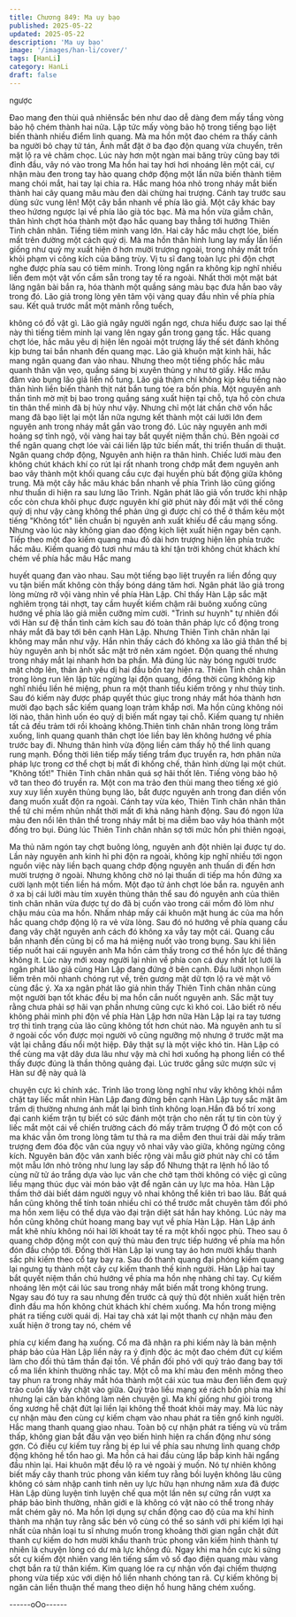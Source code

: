 ```yaml
---
title: Chương 849: Ma uy bạo
published: 2025-05-22
updated: 2025-05-22
description: 'Ma uy bạo'
image: '/images/han-li/cover/'
tags: [HanLi]
category: HanLi
draft: false
---
```


ngược

Đao mang đen thùi quả nhiênsắc bén như dao dễ dàng đem mấy
tầng vòng bảo hộ chém thành hai nửa. Lập tức mấy vòng bảo hộ
trong tiếng bạo liệt biến thành nhiều điểm linh quang.
Mà ma hồn một đao chém ra thấy cảnh ba người bỏ chạy tứ tán,
Ánh mắt đặt ở ba đạo độn quang vừa chuyển, trên mặt lộ ra vẻ
châm chọc. Lúc này hơn một ngàn mai băng trùy cũng bay tới
đỉnh đầu, vây nó vào trong
Ma hồn hai tay hơi hơi nhoáng lên một cái, cự nhận màu đen
trong tay hào quang chớp động một lần nữa biến thành tiêm
mang chói mắt, hai tay lại chia ra. Hắc mang hóa nhỏ trong nháy
mắt biến thành hai cây quang mâu màu đen dài chừng hai
trượng. Cánh tay trước sau dùng sức vung lên!
Một cây bắn nhanh về phía lão giả. Một cây khác bay theo hứơng
ngược lại về phía lão già tóc bạc. Mà ma hồn vừa giẫm chân,
thân hình chợt hóa thành một đạo hắc quang bay thẳng tới hướng
Thiên Tinh chân nhân.
Tiếng tiêm minh vang lớn. Hai cây hắc mâu chợt lóe, biến mất
trên đường một cách quỷ dị. Mà ma hồn thân hình lung lay mấy
lần liền giống như quỷ mỵ xuất hiện ở hơn mười trượng ngoài,
trong nháy mắt trốn khỏi phạm vi công kích của băng trùy.
Vị tu sĩ đang toàn lực phi độn chợt nghe được phía sau có tiêm
minh. Trong lòng ngẩn ra không kịp nghĩ nhiều liền đem một vật
vốn cầm sẵn trong tay tế ra ngoài. Nhất thời một mặt bát lăng
ngân bài bắn ra, hóa thành một quầng sáng màu bạc đưa hắn
bao vây trong đó. Lão giả trong lòng yên tâm vội vàng quay đầu
nhìn về phía phía sau. Kết quả trước mắt một mảnh rỗng tuếch,

không có đồ vật gì.
Lão giả ngây người ngẩn ngơ, chưa hiểu được sao lại thế này thì
tiếng tiêm minh lại vang lên ngay gần trong gang tấc. Hắc quang
chợt lóe, hắc mâu yêu dị hiện lên ngoài một trượng lấy thế sét
đánh không kịp bưng tai bắn nhanh đến quang mạc.
Lão giả khuôn mặt kinh hãi, hắc mang ngân quang đan vào nhau.
Nhưng theo một tiếng phốc hắc mâu quanh thân vặn vẹo, quầng
sáng bị xuyên thủng y như tờ giấy. Hắc mâu đâm vào bụng lão
giả liền nổ tung. Lão giả thậm chí không kịp kêu tiếng nào thân
hình liền biến thành thịt nát bắn tung tóe ra bốn phía. Một nguyên
anh thần tình mờ mịt bị bao trong quầng sáng xuất hiện tại chỗ,
tựa hồ còn chưa tin thân thể mình đã bị hủy như vậy.
Nhưng chỉ một lát chần chờ vốn hắc mang đã bạo liệt lại một lần
nữa ngưng kết thành một cái lưới lớn đem nguyên anh trong nháy
mắt gắn vào trong đó.
Lúc này nguyên anh mới hoảng sợ tỉnh ngộ, vội vàng hai tay bắt
quyết niệm thần chú. Bên ngoài cơ thể ngân quang chợt lóe vài
cái liền lập tức biến mất, thi triển thuấn di thuật. Ngân quang chớp
động, Nguyên anh hiện ra thân hình. Chiếc lưới màu đen không
chút khách khí co rút lại rất nhanh trong chớp mắt đem nguyên
anh bao vây thành một khối quang cầu cực đại huyền phù bất
động giữa không trung.
Mà một cây hắc mâu khác bắn nhanh về phía Trình lão cũng
giống như thuấn di hiện ra sau lưng lão Trình.
Ngân phát lão giả vốn trước khi nhập cốc còn chưa khôi phục
được nguyên khí giờ phút này đối mặt với thế công quỷ dị như
vậy càng không thể phản ứng gì được chỉ có thể ở thầm kêu một
tiếng "Không tốt" liền chuẩn bị nguyên anh xuất khiếu để cầu
mạng sống.
Nhưng vào lúc này không gian dao động kịch liệt xuất hiện ngay
bên cạnh. Tiếp theo một đạo kiếm quang màu đỏ dài hơn trượng
hiện lên phía trước hắc mâu. Kiếm quang đỏ tươi như máu tà khí
tận trời không chút khách khí chém về phía hắc mâu Hắc mang

huyết quang đan vào nhau. Sau một tiếng bạo liệt truyền ra liền
đồng quy vu tận biến mất không còn thấy bóng dáng tăm hơi.
Ngân phát lão giả trong lòng mừng rỡ vội vàng nhìn về phía Hàn
Lập. Chỉ thấy Hàn Lập sắc mặt nghiêm trọng tái nhợt, tay cầm
huyết kiếm chậm rãi buông xuống cũng hướng về phía lão giả
miễn cưỡng mỉm cười. "Trình sư huynh" tự nhiên đối với Hàn sư
đệ thần tình cảm kích sau đó toàn thân pháp lực cổ động trong
nháy mắt đã bay tới bên cạnh Hàn Lập.
Nhưng Thiên Tinh chân nhân lại không may mắn như vậy. Hắn
nhìn thấy cách đó không xa lão giả thân thể bị hủy nguyên anh bị
nhốt sắc mặt trở nên xám ngóet. Độn quang thế nhưng trong
nháy mắt lại nhanh hơn ba phần. Mà đúng lúc này bóng người
trước mặt chớp lên, thân ảnh yêu dị hai đầu bốn tay hiện ra.
Thiên Tinh chân nhân trong lòng run lên lập tức ngừng lại độn
quang, đồng thời cũng không kịp nghĩ nhiều liền hé miệng, phun
ra một thanh tiểu kiếm trông y như thủy tinh. Sau đó kiếm này
được pháp quyết thúc giục trong nháy mắt hóa thành hơn mười
đạo bạch sắc kiếm quang loạn trảm khắp nơi.
Ma hồn cũng không nói lời nào, thân hình uốn éo quỷ dị biến mất
ngay tại chỗ. Kiếm quang tự nhiên tất cả đều trảm tới rồi khoảng
không.Thiên tinh chân nhân trong lòng trầm xuống, linh quang
quanh thân chợt lóe liền bay lên không hướng về phía trước bay
đi. Nhưng thân hình vừa động liền cảm thấy hộ thể linh quang
rung mạnh. Đồng thời liên tiếp mấy tiếng trầm đục truyền ra, hơn
phân nửa pháp lực trong cơ thể chợt bị mất đi khống chế, thân
hình dừng lại một chút.
"Không tốt!" Thiên Tinh chân nhân quá sợ hãi thốt lên. Tiếng vòng
bảo hộ vỡ tan theo đó truyền ra. Một con ma trảo đen thùi mang
theo tiếng xé gió xuy xuy liền xuyên thủng bụng lão, bắt được
nguyên anh trong đan diền vốn đang muốn xuất độn ra ngoài.
Cánh tay vừa kéo, Thiên Tinh chân nhân thân thể tứ chi mềm
nhũn nhất thời mất đi khả năng hành động. Sau đó ngọn lửa màu
đen nổi lên thân thể trong nháy mắt bị ma diễm bao vây hóa
thành một đống tro bụi.
Đúng lúc Thiên Tinh chân nhân sợ tới mức hồn phi thiên ngoại,

Ma thủ năm ngón tay chợt buông lỏng, nguyên anh đột nhiên lại
được tự do.
Lần này nguyên anh kinh hỉ phi độn ra ngoài, không kịp nghĩ
nhiều tới ngọn nguồn việc này liền bạch quang chớp động nguyên
anh thuấn di đến hơn mười trượng ở ngoài.
Nhưng không chờ nó lại thuấn di tiếp ma hồn đứng xa cười lạnh
một tiến liền há mồm. Một đạo tử ảnh chợt lóe bắn ra. nguyên
anh ở xa bị cái lưỡi màu tím xuyên thủng thân thể sau đó nguyên
anh của thiên tinh chân nhân vừa được tự do đã bị cuốn vào
trong cái mồm đỏ lòm như chậu máu của ma hồn.
Nhấm nháp mấy cái khuôn mặt hung ác của ma hồn hắc quang
chớp động lộ ra vẻ vừa lòng. Sau đó nó hướng về phía quang
cầu đang vây chặt nguyên anh cách đó không xa vẫy tay một cái.
Quang cầu bắn nhanh đến cũng bị cổ ma há miệng nuốt vào
trong bụng.
Sau khi liên tiếp nuốt hai cái nguyên anh Ma hồn cảm thấy trong
cơ thể hồn lực đề thăng không ít. Lúc này mới xoay người lại nhìn
về phía con cá duy nhất lọt lưới là ngân phát lão giả cùng Hàn
Lập đang đứng ở bên cạnh. Đầu lưỡi nhọn liếm liếm trên môi
nhanh chóng rụt về, trên gương mặt dữ tợn lộ ra vẻ mặt vô cùng
đắc ý.
Xa xa ngân phát lão giả nhìn thấy Thiên Tinh chân nhân cùng một
người bạn tốt khác đều bị ma hồn cắn nuốt nguyên anh. Sắc mặt
tuy rằng chưa phải sợ hãi vạn phần nhưng cũng cực kì khó coi.
Lão biết rõ nếu không phải mình phi độn về phía Hàn Lập hơn
nữa Hàn Lập lại ra tay tương trợ thì tình trạng của lão cũng không
tốt hơn chút nào.
Mà nguyên anh tu sĩ ở ngoài cốc vốn được mọi người vô cũng
ngưỡng mộ nhưng ở trước mặt ma vật lại chẳng đấu nổi một
hiệp. Đây thật sự là một việc khó tin.
Hàn Lập có thể cùng ma vật dây dưa lâu như vậy mà chỉ hơi
xuống hạ phong liền có thể thấy được đúng là thần thông quảng
đại. Lúc trước gắng sức mượn sức vị Hàn sư đệ này quả là

chuyện cực kì chính xác. Trình lão trong lòng nghĩ như vây không
khỏi nắm chặt tay liếc mắt nhìn Hàn Lập đang đứng bên cạnh
Hàn Lập tuy sắc mặt âm trầm dị thường nhưng ánh mắt lại bình
tĩnh không loạn.Hắn đã bố trí xong đại canh kiếm trận tự biết có
sức đánh một trận cho nên rất tự tin còn tùy ý liếc mắt một cái về
chiến trường cách đó mấy trăm trượng
Ở đó một con cổ ma khác vẫn ôm trong lòng tâm tư thả ra ma
diễm đen thui trải dài mấy trăm trượng đem đóa độc vân của ngụy
vô nhai vây vào giữa, không ngừng công kích. Nguyên bản độc
vân xanh biếc rộng vài mẫu giờ phút này chỉ có tầm một mẫu lớn
nhỏ trông như lung lay sắp đổ
Nhưng thật ra lệnh hồ lão tổ cùng nữ tử áo trắng dựa vào lục vân
che chở tạm thời không có việc gì cũng liều mạng thúc dục vài
món bảo vật để ngăn cản uy lực ma hỏa.
Hàn Lập thầm thở dài biết dám người ngụy vô nhai không thể
kiên trì bao lâu. Bất quá hắn cũng không thể tính toán nhiều chỉ
có thể trước mắt chuyên tâm đối phó ma hồn xem liệu có thể dựa
vào đại trận diệt sát hắn hay không.
Lúc này ma hồn cũng không chút hoang mang bay vụt về phía
Hàn Lập.
Hàn Lập ánh mắt khẽ nhíu không nói hai lời khoát tay tế ra một
khối ngọc phù. Theo sau ô quang chớp động một con quỷ thủ
màu đen trực tiếp hướng về phía ma hồn đón đầu chộp tới. Đồng
thời Hàn Lập lại vung tay áo hơn mười khẩu thanh sắc phi kiếm
theo cổ tay bay ra. Sau đó thanh quang đại phóng kiếm quang lại
ngưng tụ thành một cây cự kiếm thanh thế kinh người. Hàn Lập
hai tay bắt quyết niệm thần chú hướng về phía ma hồn nhẹ nhàng
chỉ tay. Cự kiếm nhoáng lên một cái lúc sau trong nháy mắt biến
mất trong không trung. Ngay sau đó tuy ra sau nhưng đến trước
cả quỷ thủ đột nhiên xuất hiện trên đỉnh đầu ma hồn không chút
khách khí chém xuống.
Ma hồn trong miệng phát ra tiếng cười quái dị. Hai tay chà xát lại
một thanh cự nhận màu đen xuất hiện ở trong tay nó, chém về

phía cự kiếm đang hạ xuống. Cổ ma đã nhận ra phi kiếm này là
bản mệnh pháp bảo của Hàn Lập liền nảy ra ý định độc ác một
đao chém đứt cự kiếm làm cho đối thủ tâm thần đại tổn. Về phần
đối phó với quỷ trảo đang bay tới cổ ma liền khinh thường nhấc
tay. Một cỗ ma khí màu đen mênh mông theo tay phun ra trong
nháy mắt hóa thành một cái xúc tua màu đen liền đem quỷ trảo
cuốn lấy vây chặt vào giữa.
Quỷ trảo liều mạng xé rách bốn phía ma khí nhưng lại căn bản
không làm nên chuyện gì. Ma khí giống như giòi trong ống xương
hễ chặt đứt lại liền lại không thể thoát khỏi mảy may. Mà lúc này
cự nhận màu đen cùng cự kiếm chạm vào nhau phát ra tiến gnổ
kinh người.
Hắc mang thanh quang giao nhau. Toàn bộ cự nhận phát ra tiếng
vù vù trầm thấp, không gian bắt đầu vặn vẹo biến hình hiện ra
chấn động như sóng gợn. Có điều cự kiếm tuy rằng bị ép lui về
phía sau nhưng linh quang chớp động không hề tổn hao gì.
Ma hồn cả hai đầu cùng lắp bắp kinh hãi ngẩng đầu nhìn lại. Hai
khuôn mặt đều lộ ra vẻ ngoài ý muốn. Nó tự nhiên không biết mấy
cây thanh trúc phong vân kiếm tuy rằng bồi luyện không lâu cũng
không có sảm nhập canh tinh nên uy lực hữu hạn nhưng năm
xưa đã được Hàn Lập dùng luyện tinh luyện chế qua một lần nên
sự cứng rắn vượt xa pháp bảo bình thường, nhân giới e là không
có vật nào có thể trong nháy mắt chém gãy nó. Ma hồn lợi dụng
sự chấn động cao độ của ma khí hình thành ma nhận tuy rằng
sắc bén vô cùng có thể so sánh với phi kiếm lợi hại nhất của nhân
loại tu sĩ nhưng muốn trong khoảng thời gian ngắn chặt đứt thanh
cự kiếm do hơn mười khẩu thanh trúc phong vân kiếm hình thành
tự nhiên là chuyện lòng có dư mà lực không đủ.
Ngay khi ma hồn cực kì sửng sốt cự kiếm đột nhiên vang lên
tiếng sấm vô số đạo điện quang màu vàng chợt bắn ra từ thân
kiếm. Kim quang lóe ra cự nhận vốn đại chiếm thượng phong vừa
tiếp xúc với diện hồ liền nhanh chóng tan rã.
Cự kiếm không bị ngăn cản liền thuận thế mang theo diện hồ
hung hăng chém xuống.

------oOo------
